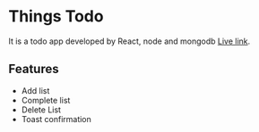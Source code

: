 # Things Todo

It is a todo app developed by React, node and mongodb [Live link](https://things-todo-react.web.app/).

## Features

- Add list
- Complete list
- Delete List
- Toast confirmation
